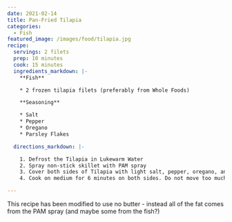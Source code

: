 ```yaml
---
date: 2021-02-14
title: Pan-Fried Tilapia
categories:
  - Fish
featured_image: /images/food/tilapia.jpg
recipe:
  servings: 2 filets
  prep: 10 minutes
  cook: 15 minutes
  ingredients_markdown: |-
    **Fish**

    * 2 frozen tilapia filets (preferably from Whole Foods)

    **Seasoning**

    * Salt
    * Pepper
    * Oregano
    * Parsley Flakes

  directions_markdown: |-

    1. Defrost the Tilapia in Lukewarm Water
    2. Spray non-stick skillet with PAM spray
    3. Cover both sides of Tilapia with light salt, pepper, oregano, and parsley flakes
    4. Cook on medium for 6 minutes on both sides. Do not move too much while cooking.

---
```


This recipe has been modified to use no butter - instead all of the fat comes from the PAM spray (and maybe some from the fish?)
